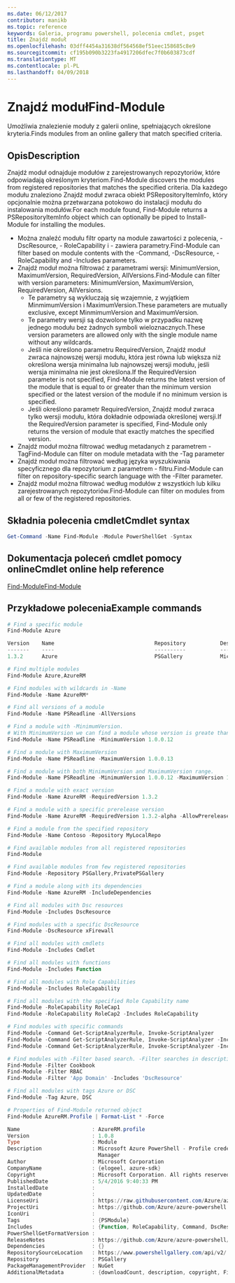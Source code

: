 ```yaml
---
ms.date: 06/12/2017
contributor: manikb
ms.topic: reference
keywords: Galeria, programu powershell, polecenia cmdlet, psget
title: Znajdź moduł
ms.openlocfilehash: 03dff4454a31638df564568ef51eec158685c8e9
ms.sourcegitcommit: cf195b090b3223fa4917206dfec7f0b603873cdf
ms.translationtype: MT
ms.contentlocale: pl-PL
ms.lasthandoff: 04/09/2018
---
```

# <a name="find-module"></a><span data-ttu-id="58659-103">Znajdź moduł</span><span class="sxs-lookup"><span data-stu-id="58659-103">Find-Module</span></span>
<span data-ttu-id="58659-104">Umożliwia znalezienie moduły z galerii online, spełniających określone kryteria.</span><span class="sxs-lookup"><span data-stu-id="58659-104">Finds modules from an online gallery that match specified criteria.</span></span>

## <a name="description"></a><span data-ttu-id="58659-105">Opis</span><span class="sxs-lookup"><span data-stu-id="58659-105">Description</span></span>
<span data-ttu-id="58659-106">Znajdź moduł odnajduje modułów z zarejestrowanych repozytoriów, które odpowiadają określonym kryteriom.</span><span class="sxs-lookup"><span data-stu-id="58659-106">Find-Module discovers the modules from registered repositories that matches the specified criteria.</span></span>
<span data-ttu-id="58659-107">Dla każdego modułu znaleziono Znajdź moduł zwraca obiekt PSRepositoryItemInfo, który opcjonalnie można przetwarzana potokowo do instalacji modułu do instalowania modułów.</span><span class="sxs-lookup"><span data-stu-id="58659-107">For each module found, Find-Module returns a PSRepositoryItemInfo object which can optionally be piped to Install-Module for installing the modules.</span></span>

- <span data-ttu-id="58659-108">Można znaleźć modułu filtr oparty na module zawartości z polecenia, - DscResource, - RoleCapability i - zawiera parametry.</span><span class="sxs-lookup"><span data-stu-id="58659-108">Find-Module can filter based on module contents with the -Command, -DscResource, -RoleCapability and -Includes parameters.</span></span>
- <span data-ttu-id="58659-109">Znajdź moduł można filtrować z parametrami wersji: MinimumVersion, MaximumVersion, RequiredVersion, AllVersions.</span><span class="sxs-lookup"><span data-stu-id="58659-109">Find-Module can filter with version parameters: MinimumVersion, MaximumVersion, RequiredVersion, AllVersions.</span></span>
  - <span data-ttu-id="58659-110">Te parametry są wykluczają się wzajemnie, z wyjątkiem MinmimumVersion i MaximumVersion.</span><span class="sxs-lookup"><span data-stu-id="58659-110">These parameters are mutually exclusive, except MinmimumVersion and MaximumVersion.</span></span>
  - <span data-ttu-id="58659-111">Te parametry wersji są dozwolone tylko w przypadku nazwę jednego modułu bez żadnych symboli wieloznacznych.</span><span class="sxs-lookup"><span data-stu-id="58659-111">These version parameters are allowed only with the single module name without any wildcards.</span></span>
  - <span data-ttu-id="58659-112">Jeśli nie określono parametru RequiredVersion, Znajdź moduł zwraca najnowszej wersji modułu, która jest równa lub większa niż określona wersja minimalna lub najnowszej wersji modułu, jeśli wersja minimalna nie jest określona.</span><span class="sxs-lookup"><span data-stu-id="58659-112">If the RequiredVersion parameter is not specified, Find-Module returns the latest version of the module that is equal to or greater than the minimum version specified or the latest version of the module if no minimum version is specified.</span></span>
  - <span data-ttu-id="58659-113">Jeśli określono parametr RequiredVersion, Znajdź moduł zwraca tylko wersji modułu, która dokładnie odpowiada określonej wersji.</span><span class="sxs-lookup"><span data-stu-id="58659-113">If the RequiredVersion parameter is specified, Find-Module only returns the version of module that exactly matches the specified version.</span></span>
- <span data-ttu-id="58659-114">Znajdź moduł można filtrować według metadanych z parametrem - Tag</span><span class="sxs-lookup"><span data-stu-id="58659-114">Find-Module can filter on module metadata with the -Tag parameter</span></span>
- <span data-ttu-id="58659-115">Znajdź moduł można filtrować według języka wyszukiwania specyficznego dla repozytorium z parametrem - filtru.</span><span class="sxs-lookup"><span data-stu-id="58659-115">Find-Module can filter on repository-specific search language with the -Filter parameter.</span></span>
- <span data-ttu-id="58659-116">Znajdź moduł można filtrować według modułów z wszystkich lub kilku zarejestrowanych repozytoriów.</span><span class="sxs-lookup"><span data-stu-id="58659-116">Find-Module can filter on modules from all or few of the registered repositories.</span></span>

## <a name="cmdlet-syntax"></a><span data-ttu-id="58659-117">Składnia polecenia cmdlet</span><span class="sxs-lookup"><span data-stu-id="58659-117">Cmdlet syntax</span></span>
```powershell
Get-Command -Name Find-Module -Module PowerShellGet -Syntax
```

## <a name="cmdlet-online-help-reference"></a><span data-ttu-id="58659-118">Dokumentacja poleceń cmdlet pomocy online</span><span class="sxs-lookup"><span data-stu-id="58659-118">Cmdlet online help reference</span></span>

[<span data-ttu-id="58659-119">Find-Module</span><span class="sxs-lookup"><span data-stu-id="58659-119">Find-Module</span></span>](http://go.microsoft.com/fwlink/?LinkID=398574)

## <a name="example-commands"></a><span data-ttu-id="58659-120">Przykładowe polecenia</span><span class="sxs-lookup"><span data-stu-id="58659-120">Example commands</span></span>
```powershell
# Find a specific module
Find-Module Azure

Version    Name                                Repository           Description
-------    ----                                ----------           -----------
1.3.2      Azure                               PSGallery            Microsoft Azure PowerShell - Service Management

# Find multiple modules
Find-Module Azure,AzureRM

# Find modules with wildcards in -Name
Find-Module -Name AzureRM*

# Find all versions of a module
Find-Module -Name PSReadline -AllVersions

# Find a module with -MinimumVersion.
# With MinimumVersion we can find a module whose version is greate than or equal to the specified MinimumVersion value.
Find-Module -Name PSReadline -MinimumVersion 1.0.0.12

# Find a module with MaximumVersion
Find-Module -Name PSReadline -MaximumVersion 1.0.0.13

# Find a module with both MinimumVersion and MaximumVersion range.
Find-Module -Name PSReadline -MinimumVersion 1.0.0.12 -MaximumVersion 1.0.0.13

# Find a module with exact version
Find-Module -Name AzureRM -RequiredVersion 1.3.2

# Find a module with a specific prerelease version
Find-Module -Name AzureRM -RequiredVersion 1.3.2-alpha -AllowPrerelease

# Find a module from the specified repository
Find-Module -Name Contoso -Repository MyLocalRepo

# Find available modules from all registered repositories
Find-Module

# Find available modules from few registered repositories
Find-Module -Repository PSGallery,PrivatePSGallery

# Find a module along with its dependencies
Find-Module -Name AzureRM -IncludeDependencies

# Find all modules with Dsc resources
Find-Module -Includes DscResource

# Find modules with a specific DscResource
Find-Module -DscResource xFirewall

# Find all modules with cmdlets
Find-Module -Includes Cmdlet

# Find all modules with functions
Find-Module -Includes Function

# Find all modules with Role Capabilities
Find-Module -Includes RoleCapability

# Find all modules with the specified Role Capability name
Find-Module -RoleCapability RoleCap1
Find-Module -RoleCapability RoleCap2 -Includes RoleCapability

# Find modules with specific commands
Find-Module -Command Get-ScriptAnalyzerRule, Invoke-ScriptAnalyzer
Find-Module -Command Get-ScriptAnalyzerRule, Invoke-ScriptAnalyzer -Includes Cmdlet
Find-Module -Command Get-ScriptAnalyzerRule, Invoke-ScriptAnalyzer -Includes Function

# Find modules with -Filter based search. -Filter searches in description and names
Find-Module -Filter Cookbook
Find-Module -Filter RBAC
Find-Module -Filter 'App Domain' -Includes 'DscResource'

# Find all modules with tags Azure or DSC
Find-Module -Tag Azure, DSC

# Properties of Find-Module returned object
Find-Module AzureRM.Profile | Format-List * -Force

Name                       : AzureRM.profile
Version                    : 1.0.8
Type                       : Module
Description                : Microsoft Azure PowerShell - Profile credential management cmdlets for Azure Resource
                             Manager
Author                     : Microsoft Corporation
CompanyName                : {elogeel, azure-sdk}
Copyright                  : Microsoft Corporation. All rights reserved.
PublishedDate              : 5/4/2016 9:40:33 PM
InstalledDate              :
UpdatedDate                :
LicenseUri                 : https://raw.githubusercontent.com/Azure/azure-powershell/dev/LICENSE.txt
ProjectUri                 : https://github.com/Azure/azure-powershell
IconUri                    :
Tags                       : {PSModule}
Includes                   : {Function, RoleCapability, Command, DscResource...}
PowerShellGetFormatVersion :
ReleaseNotes               : https://github.com/Azure/azure-powershell/blob/dev/ChangeLog.md
Dependencies               : {}
RepositorySourceLocation   : https://www.powershellgallery.com/api/v2/
Repository                 : PSGallery
PackageManagementProvider  : NuGet
AdditionalMetadata         : {downloadCount, description, copyright, FileList...}

```